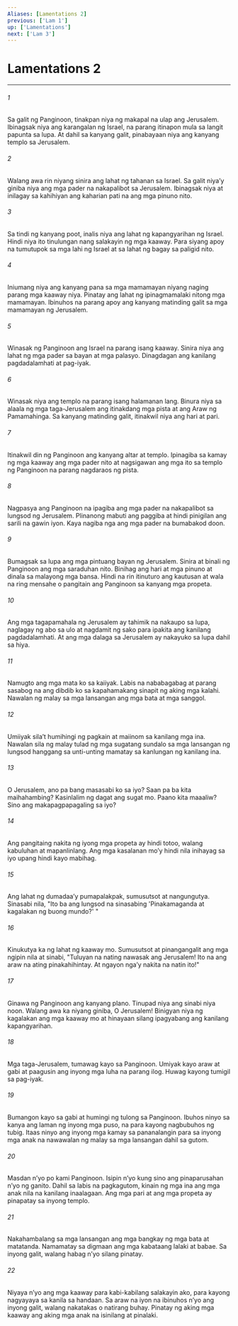 ```yaml
---
Aliases: [Lamentations 2]
previous: ['Lam 1']
up: ['Lamentations']
next: ['Lam 3']
---
```

# Lamentations 2

***

###### 1
Sa galit ng Panginoon, tinakpan niya ng makapal na ulap ang Jerusalem. Ibinagsak niya ang karangalan ng Israel, na parang itinapon mula sa langit papunta sa lupa. At dahil sa kanyang galit, pinabayaan niya ang kanyang templo sa Jerusalem. 

###### 2
Walang awa rin niyang sinira ang lahat ng tahanan sa Israel. Sa galit niyaʼy giniba niya ang mga pader na nakapalibot sa Jerusalem. Ibinagsak niya at inilagay sa kahihiyan ang kaharian pati na ang mga pinuno nito. 

###### 3
Sa tindi ng kanyang poot, inalis niya ang lahat ng kapangyarihan ng Israel. Hindi niya ito tinulungan nang salakayin ng mga kaaway. Para siyang apoy na tumutupok sa mga lahi ng Israel at sa lahat ng bagay sa paligid nito. 

###### 4
Iniumang niya ang kanyang pana sa mga mamamayan niyang naging parang mga kaaway niya. Pinatay ang lahat ng ipinagmamalaki nitong mga mamamayan. Ibinuhos na parang apoy ang kanyang matinding galit sa mga mamamayan ng Jerusalem. 

###### 5
Winasak ng Panginoon ang Israel na parang isang kaaway. Sinira niya ang lahat ng mga pader sa bayan at mga palasyo. Dinagdagan ang kanilang pagdadalamhati at pag-iyak. 

###### 6
Winasak niya ang templo na parang isang halamanan lang. Binura niya sa alaala ng mga taga-Jerusalem ang itinakdang mga pista at ang Araw ng Pamamahinga. Sa kanyang matinding galit, itinakwil niya ang hari at pari. 

###### 7
Itinakwil din ng Panginoon ang kanyang altar at templo. Ipinagiba sa kamay ng mga kaaway ang mga pader nito at nagsigawan ang mga ito sa templo ng Panginoon na parang nagdaraos ng pista. 

###### 8
Nagpasya ang Panginoon na ipagiba ang mga pader na nakapalibot sa lungsod ng Jerusalem. Plinanong mabuti ang paggiba at hindi pinigilan ang sarili na gawin iyon. Kaya nagiba nga ang mga pader na bumabakod doon. 

###### 9
Bumagsak sa lupa ang mga pintuang bayan ng Jerusalem. Sinira at binali ng Panginoon ang mga saraduhan nito. Binihag ang hari at mga pinuno at dinala sa malayong mga bansa. Hindi na rin itinuturo ang kautusan at wala na ring mensahe o pangitain ang Panginoon sa kanyang mga propeta. 

###### 10
Ang mga tagapamahala ng Jerusalem ay tahimik na nakaupo sa lupa, naglagay ng abo sa ulo at nagdamit ng sako para ipakita ang kanilang pagdadalamhati. At ang mga dalaga sa Jerusalem ay nakayuko sa lupa dahil sa hiya. 

###### 11
Namugto ang mga mata ko sa kaiiyak. Labis na nababagabag at parang sasabog na ang dibdib ko sa kapahamakang sinapit ng aking mga kalahi. Nawalan ng malay sa mga lansangan ang mga bata at mga sanggol. 

###### 12
Umiiyak silaʼt humihingi ng pagkain at maiinom sa kanilang mga ina. Nawalan sila ng malay tulad ng mga sugatang sundalo sa mga lansangan ng lungsod hanggang sa unti-unting mamatay sa kanlungan ng kanilang ina. 

###### 13
O Jerusalem, ano pa bang masasabi ko sa iyo? Saan pa ba kita maihahambing? Kasinlalim ng dagat ang sugat mo. Paano kita maaaliw? Sino ang makapagpapagaling sa iyo? 

###### 14
Ang pangitaing nakita ng iyong mga propeta ay hindi totoo, walang kabuluhan at mapanlinlang. Ang mga kasalanan moʼy hindi nila inihayag sa iyo upang hindi kayo mabihag. 

###### 15
Ang lahat ng dumadaaʼy pumapalakpak, sumusutsot at nangungutya. Sinasabi nila, "Ito ba ang lungsod na sinasabing 'Pinakamaganda at kagalakan ng buong mundo?' " 

###### 16
Kinukutya ka ng lahat ng kaaway mo. Sumusutsot at pinangangalit ang mga ngipin nila at sinabi, "Tuluyan na nating nawasak ang Jerusalem! Ito na ang araw na ating pinakahihintay. At ngayon ngaʼy nakita na natin ito!" 

###### 17
Ginawa ng Panginoon ang kanyang plano. Tinupad niya ang sinabi niya noon. Walang awa ka niyang giniba, O Jerusalem! Binigyan niya ng kagalakan ang mga kaaway mo at hinayaan silang ipagyabang ang kanilang kapangyarihan. 

###### 18
Mga taga-Jerusalem, tumawag kayo sa Panginoon. Umiyak kayo araw at gabi at paagusin ang inyong mga luha na parang ilog. Huwag kayong tumigil sa pag-iyak. 

###### 19
Bumangon kayo sa gabi at humingi ng tulong sa Panginoon. Ibuhos ninyo sa kanya ang laman ng inyong mga puso, na para kayong nagbubuhos ng tubig. Itaas ninyo ang inyong mga kamay sa pananalangin para sa inyong mga anak na nawawalan ng malay sa mga lansangan dahil sa gutom. 

###### 20
Masdan nʼyo po kami Panginoon. Isipin nʼyo kung sino ang pinaparusahan nʼyo ng ganito. Dahil sa labis na pagkagutom, kinain ng mga ina ang mga anak nila na kanilang inaalagaan. Ang mga pari at ang mga propeta ay pinapatay sa inyong templo. 

###### 21
Nakahambalang sa mga lansangan ang mga bangkay ng mga bata at matatanda. Namamatay sa digmaan ang mga kabataang lalaki at babae. Sa inyong galit, walang habag nʼyo silang pinatay. 

###### 22
Niyaya nʼyo ang mga kaaway para kabi-kabilang salakayin ako, para kayong nagyayaya sa kanila sa handaan. Sa araw na iyon na ibinuhos nʼyo ang inyong galit, walang nakatakas o natirang buhay. Pinatay ng aking mga kaaway ang aking mga anak na isinilang at pinalaki.
